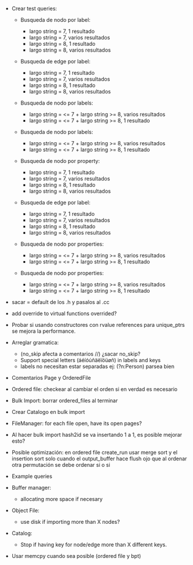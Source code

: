 - Crear test queries:
    - Busqueda de nodo por label:
        - largo string = 7, 1 resultado
        - largo string = 7, varios resultados
        - largo string = 8, 1 resultado
        - largo string = 8, varios resultados

    - Busqueda de edge por label:
        - largo string = 7, 1 resultado
        - largo string = 7, varios resultados
        - largo string = 8, 1 resultado
        - largo string = 8, varios resultados

    - Busqueda de nodo por labels:
        - largo string = <= 7 + largo string >= 8, varios resultados
        - largo string = <= 7 + largo string >= 8, 1 resultado

    - Busqueda de nodo por labels:
        - largo string = <= 7 + largo string >= 8, varios resultados
        - largo string = <= 7 + largo string >= 8, 1 resultado

    - Busqueda de nodo por property:
        - largo string = 7, 1 resultado
        - largo string = 7, varios resultados
        - largo string = 8, 1 resultado
        - largo string = 8, varios resultados

    - Busqueda de edge por label:
        - largo string = 7, 1 resultado
        - largo string = 7, varios resultados
        - largo string = 8, 1 resultado
        - largo string = 8, varios resultados

    - Busqueda de nodo por properties:
        - largo string = <= 7 + largo string >= 8, varios resultados
        - largo string = <= 7 + largo string >= 8, 1 resultado

    - Busqueda de nodo por properties:
        - largo string = <= 7 + largo string >= 8, varios resultados
        - largo string = <= 7 + largo string >= 8, 1 resultado


- sacar = default de los .h y pasalos al .cc
- add override to virtual functions overrided?
- Probar si usando constructores con rvalue references para unique_ptrs se mejora la performance.
- Arreglar gramatica:
    - (no_skip afecta a comentarios //) ¿sacar no_skip?
    - Support special letters (áéíóúñäëïöüøñ) in labels and keys
    - labels no necesitan estar separadas ej: (?n:Person) parsea bien
- Comentarios Page y OrderedFile

- Ordered file: checkear al cambiar el orden si en verdad es necesario
- Bulk Import: borrar ordered_files al terminar

- Crear Catalogo en bulk import
- FileManager: for each file open, have its open pages?
- Al hacer bulk import hash2id se va insertando 1 a 1, es posible mejorar esto?
- Posible optimización: en ordered file create_run usar merge sort y el insertion sort solo cuando el output_buffer hace flush
  ojo que al ordenar otra permutación se debe ordenar si o si
- Example queries
- Buffer manager:
    - allocating more space if necesary
- Object File:
    - use disk if importing more than X nodes?
- Catalog:
    - Stop if having key for node/edge more than X different keys.
- Usar memcpy cuando sea posible (ordered file y bpt)